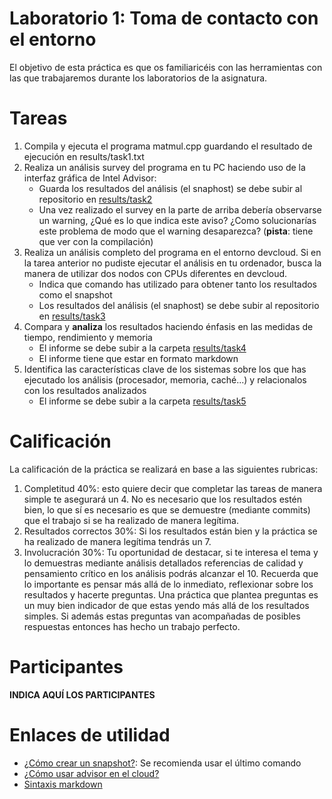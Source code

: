 # Laboratorio 1: Toma de contacto con el entorno
El objetivo de esta práctica es que os familiaricéis con las herramientas con las que trabajaremos durante los laboratorios
de la asignatura.

# Tareas
1. Compila y ejecuta el programa matmul.cpp guardando el resultado de ejecución en results/task1.txt
2. Realiza un análisis survey del programa en tu PC haciendo uso de la interfaz gráfica de Intel Advisor:
    * Guarda los resultados del análisis (el snaphost) se debe subir al repositorio en [results/task2](results/task2)
    * Una vez realizado el survey en la parte de arriba debería observarse un warning, ¿Qué es lo que indica
      este aviso? ¿Como solucionarías este problema de modo que el warning desaparezca? 
      (**pista**: tiene que ver con la compilación)
3. Realiza un análisis completo del programa en el entorno devcloud. Si en la tarea anterior
   no pudiste ejecutar el análisis en tu ordenador, busca la manera de utilizar dos nodos con CPUs diferentes en devcloud.
    * Indica que comando has utilizado para obtener tanto los resultados como el snapshot
    * Los resultados del análisis (el snaphost) se debe subir al repositorio en [results/task3](results/task3)
4. Compara y **analiza** los resultados haciendo énfasis en las medidas de tiempo, rendimiento y memoria
    * El informe se debe subir a la carpeta [results/task4](results/task4)
    * El informe tiene que estar en formato markdown
5. Identifica las características clave de los sistemas sobre los que has ejecutado los análisis (procesador, memoria, caché...)
y relacionalos con los resultados analizados
    * El informe se debe subir a la carpeta [results/task5](results/task5)

# Calificación
La calificación de la práctica se realizará en base a las siguientes rubricas:
1. Completitud 40%: esto quiere decir que completar las tareas de manera simple te asegurará un 4. No es necesario
que los resultados estén bien, lo que sí es necesario es que se demuestre (mediante commits) que el trabajo si se ha realizado
de manera legítima.
2. Resultados correctos 30%: Si los resultados están bien y la práctica se ha realizado de manera legítima tendrás un 7.
3. Involucración 30%: Tu oportunidad de destacar, si te interesa el tema y lo demuestras mediante análisis detallados
referencias de calidad y pensamiento crítico en los análisis podrás alcanzar el 10. Recuerda que lo importante es pensar
más allá de lo inmediato, reflexionar sobre los resultados y hacerte preguntas. Una práctica que plantea preguntas es
un muy bien indicador de que estas yendo más allá de los resultados simples. Si además estas preguntas van
acompañadas de posibles respuestas entonces has hecho un trabajo perfecto.

# Participantes
**INDICA AQUÍ LOS PARTICIPANTES**

# Enlaces de utilidad
- [¿Cómo crear un snapshot?](https://www.intel.com/content/www/us/en/develop/documentation/advisor-user-guide/top/command-line-interface/advisor-command-line-interface-reference/advisor-command-action-reference/snapshot.html): Se recomienda usar el último comando
- [¿Cómo usar advisor en el cloud?](https://www.intel.com/content/www/us/en/develop/documentation/advisor-user-guide/top/command-line-interface/advisor-command-line-interface-reference.html)
- [Sintaxis markdown](https://guides.github.com/features/mastering-markdown/)
